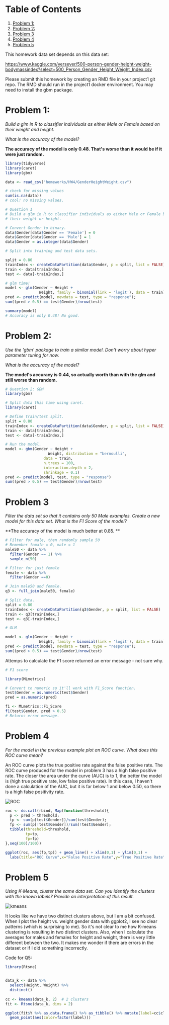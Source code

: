 # Table of Contents

1. [Problem 1:](https://github.com/Vincent-Toups/datasci611/blob/master/homeworks/hw4.md#org9536f13)
2. [Problem 2:](https://github.com/Vincent-Toups/datasci611/blob/master/homeworks/hw4.md#orgb3c4748)
3. [Problem 3](https://github.com/Vincent-Toups/datasci611/blob/master/homeworks/hw4.md#orgc9fe25f)
4. [Problem 4](https://github.com/Vincent-Toups/datasci611/blob/master/homeworks/hw4.md#org16f5bba)
5. [Problem 5](https://github.com/Vincent-Toups/datasci611/blob/master/homeworks/hw4.md#org58c90e3)

This homework data set depends on this data set:

https://www.kaggle.com/yersever/500-person-gender-height-weight-bodymassindex?select=500_Person_Gender_Height_Weight_Index.csv

Please submit this homework by creating an RMD file in your project1 git repo. The RMD should run in the project1 docker environment. You may need to install the gbm package.



# Problem 1:

*Build a glm in R to classifier individuals as either Male or Female based on their weight and height.*

*What is the accuracy of the model?*

**The accuracy of the model is only 0.48. That's worse than it would be if it were just random.**

```R
library(tidyverse)
library(caret)
library(gbm)

data <- read_csv("homeworks/HW4/GenderHeightWeight.csv")

# check for missing values
sum(is.na(data))
# cool! no missing values.

# Question 1
# Build a glm in R to classifier individuals as either Male or Female based on
# their weight or height.

# Convert Gender to binary.
data$Gender[data$Gender == 'Female'] = 0
data$Gender[data$Gender == 'Male'] = 1
data$Gender = as.integer(data$Gender)

# Split into training and test data sets.

split = 0.80
trainIndex <- createDataPartition(data$Gender, p = split, list = FALSE)
train <- data[trainIndex,]
test <- data[-trainIndex,]

# glm time!
model <- glm(Gender ~ Height +
               Weight, family = binomial(link = 'logit'), data = train)
pred <- predict(model, newdata = test, type = "response");
sum((pred > 0.5) == test$Gender)/nrow(test)

summary(model)
# Accuracy is only 0.48! No good.
```



# Problem 2:

*Use the 'gbm' package to train a similar model. Don't worry about hyper parameter tuning for now.*

*What is the accuracy of the model?*

**The model's accuracy is 0.44, so actually worth than with the glm and still worse than random.**

```R
# Question 2: GBM
library(gbm)

# Split data this time using caret.
library(caret)

# Define train/test split.
split = 0.80
trainIndex <- createDataPartition(data$Gender, p = split, list = FALSE)
train <- data[trainIndex,]
test <- data[-trainIndex,]

# Run the model.
model <- gbm(Gender ~ Height +
                   Weight, distribution = "bernoulli",
                 data = train,
                 n.trees = 100,
                 interaction.depth = 2,
                 shrinkage = 0.1)
pred <- predict(model, test, type = "response")
sum((pred > 0.5) == test$Gender)/nrow(test)
```



# Problem 3

*Filter the data set so that it contains only 50 Male examples. Create a new model for this data set. What is the F1 Score of the model?*

**The accuracy of the model is much better at 0.85. **

```R
# Filter for male, then randomly sample 50
# Remember female = 0, male = 1
male50 <- data %>%
  filter(Gender == 1) %>%
  sample_n(50)

# Filter for just female
female <- data %>%
  filter(Gender ==0)

# Join male50 and female.
q3 <- full_join(male50, female)

# Split data.
split = 0.80
trainIndex <- createDataPartition(q3$Gender, p = split, list = FALSE)
train <- q3[trainIndex,]
test <- q3[-trainIndex,]

# GLM

model <- glm(Gender ~ Height +
               Weight, family = binomial(link = 'logit'), data = train)
pred <- predict(model, newdata = test, type = "response");
sum((pred > 0.5) == test$Gender)/nrow(test)
```

Attemps to calculate the F1 score returned an error message - not sure why.

```R
# F1 score

library(MLmetrics)

# Convert to numeric so it'll work with F1_Score function.
test$Gender = as.numeric(test$Gender)
pred = as.numeric(pred)

f1 <- MLmetrics::F1_Score
f1(test$Gender, pred > 0.5)
# Returns error message.
```



# Problem 4

*For the model in the previous example plot an ROC curve. What does this ROC curve mean?*

An ROC curve plots the true positive rate against the false positive rate. The ROC curve produced for the model in problem 3 has a high false positive rate. The closer the area under the curve (AUC) is to 1, the better the model is (high true positive rate, low false positive rate). In this case, I haven't done a calculation of the AUC, but it is far below 1 and below 0.50, so there is a high false positivity rate.

![ROC](/Users/anadulskiy/storage/bios611-project1/homeworks/HW4/figures/ROC.png)

```R
roc <- do.call(rbind, Map(function(threshold){
  p <- pred > threshold;
  tp <- sum(p[test$Gender])/sum(test$Gender);
  fp <- sum(p[!test$Gender])/sum(!test$Gender);
  tibble(threshold=threshold,
         tp=tp,
         fp=fp)
},seq(100)/100))

ggplot(roc, aes(fp,tp)) + geom_line() + xlim(0,1) + ylim(0,1) +
  labs(title="ROC Curve",x="False Positive Rate",y="True Positive Rate")

```



# Problem 5

*Using K-Means, cluster the same data set. Can you identify the clusters with the known labels? Provide an interpretation of this result.*

![kmeans](/Users/anadulskiy/storage/bios611-project1/homeworks/HW4/figures/kmeans.png)

It looks like we have two distinct clusters above, but I am a bit confused. When I plot the height vs. weight gender data with ggplot2, I see no clear patterns (which is surprising to me). So it's not clear to me how K-means clustering is resulting in two distinct clusters. Also, when I calculate the averages for males and females for height and weight, there is very little different between the two. It makes me wonder if there are errors in the dataset or if I did something incorrectly.



Code for Q5:

```R
library(Rtsne)


data_k <- data %>%
  select(Height, Weight) %>%
  distinct()
  
cc <- kmeans(data_k, 2)  # 2 clusters
fit <- Rtsne(data_k, dims = 2)

ggplot(fit$Y %>% as.data.frame() %>% as_tibble() %>% mutate(label=cc$cluster),aes(V1,V2)) +
  geom_point(aes(color=factor(label)))
```

